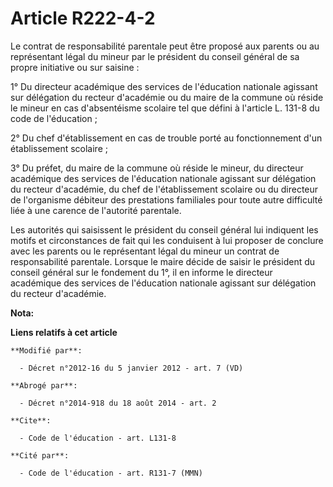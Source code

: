 # Article R222-4-2

Le contrat de responsabilité parentale peut être proposé aux parents ou au représentant légal du mineur par le président du
conseil général de sa propre initiative ou sur saisine :

1° Du     directeur académique des services de l'éducation nationale agissant sur délégation du recteur d'académie ou du
maire de la commune où réside le mineur en cas d'absentéisme scolaire tel que défini à l'article L. 131-8 du code de
l'éducation ;

2° Du chef d'établissement en cas de trouble porté au fonctionnement d'un établissement scolaire ;

3° Du préfet, du maire de la commune où réside le mineur, du     directeur académique des services de l'éducation nationale
agissant sur délégation du recteur d'académie, du chef de l'établissement scolaire ou du directeur de l'organisme débiteur
des prestations familiales pour toute autre difficulté liée à une carence de l'autorité parentale.

Les autorités qui saisissent le président du conseil général lui indiquent les motifs et circonstances de fait qui les
conduisent à lui proposer de conclure avec les parents ou le représentant légal du mineur un contrat de responsabilité
parentale. Lorsque le maire décide de saisir le président du conseil général sur le fondement du 1°, il en informe     le
directeur académique des services de l'éducation nationale agissant sur délégation du recteur d'académie.

**Nota:**



**Liens relatifs à cet article**

	**Modifié par**:

	  - Décret n°2012-16 du 5 janvier 2012 - art. 7 (VD)

	**Abrogé par**:

	  - Décret n°2014-918 du 18 août 2014 - art. 2

	**Cite**:

	  - Code de l'éducation - art. L131-8

	**Cité par**:

	  - Code de l'éducation - art. R131-7 (MMN)
